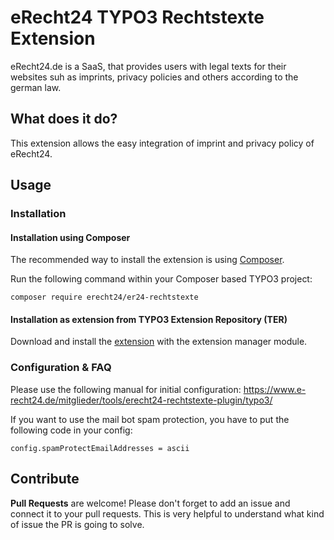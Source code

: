 # eRecht24 TYPO3 Rechtstexte Extension
eRecht24.de is a SaaS, that provides users with legal texts for their websites suh as imprints, privacy policies and others according to the german law.

## What does it do?
This extension allows the easy integration of imprint and privacy policy of eRecht24.

## Usage
### Installation
#### Installation using Composer
The recommended way to install the extension is using [Composer](https://getcomposer.org/).

Run the following command within your Composer based TYPO3 project:
```
composer require erecht24/er24-rechtstexte
```

#### Installation as extension from TYPO3 Extension Repository (TER)
Download and install the [extension](https://extensions.typo3.org/extension/er24_rechtstexte) with the extension manager module.

### Configuration & FAQ
Please use the following manual for initial configuration:
https://www.e-recht24.de/mitglieder/tools/erecht24-rechtstexte-plugin/typo3/

If you want to use the mail bot spam protection, you have to put the following code in your config:
```typoscript
config.spamProtectEmailAddresses = ascii
```

## Contribute
**Pull Requests** are welcome! Please don't forget to add an issue and connect it to your pull requests. This is very helpful to understand what kind of issue the PR is going to solve.
